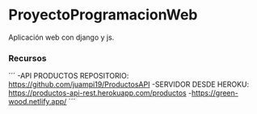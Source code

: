 # ProyectoProgramacionWeb
Aplicación web con django y js.



### Recursos
´´´
-API PRODUCTOS REPOSITORIO: https://github.com/juampi19/ProductosAPI
-SERVIDOR DESDE HEROKU: https://productos-api-rest.herokuapp.com/productos
-https://green-wood.netlify.app/
´´´